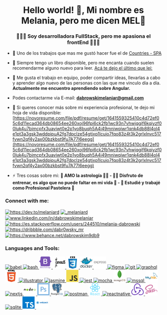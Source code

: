 <h1 align="center">Hello world! 👋, Mi nombre es Melania, pero me dicen MEL🙂</h1>
<h3 align="center">👩🏽‍💻 Soy desarrolladora FullStack, pero me apasiona el frontEnd 👩🏽‍💻</h3>

- 👯 Uno de los trabajos que mas me gustó hacer fue el de [Countries - SPA](https://github.com/Melaniard/Countries-PI)

- 💬 Siempre tengo un libro disponible, pero me encanta cuando suelen recomendarme alguno nuevo para leer. [Acá te dejo el último que leí:](https://books.google.com.ar/books/about/Elon_Musk.html?id=1yxEDAAAQBAJ&printsec=frontcover&source=kp_read_button&hl=es&redir_esc=y#v=onepage&q&f=false)

- 🤝 Me gusta el trabajo en equipo, poder compartir ideas, llevarlas a cabo y aprender algo nuevo de las personas con las que me vinculo día a día. **Actualmente me encuentro aprendiendo sobre Angular.**

- Podes contactarme via E-mail: **dabrowskimelaniar@gmail.com**

- 📄 Si queres conocer más sobre mi experiencia profesional, te dejo mi hoja de vida disponible: [https://novoresume.com/file/pdf/resume/get/1641559325410c4d72ef05c6d11ecad364db08654ee260xoj96fpi6ck2fb1wc93n7vhwjqgif6kqiyzf00luk4u7bimcpfx3uaviwt0e2p1yo8buqh5A4i49mniwqiwr1qnk4db88l4ol4e1pt3a3gsk3wddpipuA2fg7dpclze54gtixp1lcuio7fqo83z4t3k2grlxlnvc517fvwn2qf4y2ax00bzkbst9fu7A77l6eegg](https://novoresume.com/file/pdf/resume/get/1641559325410c4d72ef05c6d11ecad364db08654ee260xoj96fpi6ck2fb1wc93n7vhwjqgif6kqiyzf00luk4u7bimcpfx3uaviwt0e2p1yo8buqh5A4i49mniwqiwr1qnk4db88l4ol4e1pt3a3gsk3wddpipuA2fg7dpclze54gtixp1lcuio7fqo83z4t3k2grlxlnvc517fvwn2qf4y2ax00bzkbst9fu7A77l6eegg)

- ⚡ Tres cosas sobre mi: **🌙 AMO la astrología 🧙‍♀️ - 🏋️‍♀️ Disfruto de entrenar, es algo que no puede faltar en mi vida 💪 - 🧁 Estudié y trabajé como Profesional Pastelera 🍪**

<h3 align="left">Connect with me:</h3>
<p align="left">
<a href="https://dev.to/https://dev.to/melaniard" target="blank"><img align="center" src="https://raw.githubusercontent.com/rahuldkjain/github-profile-readme-generator/master/src/images/icons/Social/devto.svg" alt="https://dev.to/melaniard" height="30" width="40" /></a>
<a href="https://twitter.com/_melaniard" target="blank"><img align="center" src="https://raw.githubusercontent.com/rahuldkjain/github-profile-readme-generator/master/src/images/icons/Social/twitter.svg" alt="_melaniard" height="30" width="40" /></a>
<a href="https://linkedin.com/in/www.linkedin.com/in/dabrowskimelaniar" target="blank"><img align="center" src="https://raw.githubusercontent.com/rahuldkjain/github-profile-readme-generator/master/src/images/icons/Social/linked-in-alt.svg" alt="www.linkedin.com/in/dabrowskimelaniar" height="30" width="40" /></a>
<a href="https://stackoverflow.com/users/https://es.stackoverflow.com/users/244510/melania-dabrowski" target="blank"><img align="center" src="https://raw.githubusercontent.com/rahuldkjain/github-profile-readme-generator/master/src/images/icons/Social/stack-overflow.svg" alt="https://es.stackoverflow.com/users/244510/melania-dabrowski" height="30" width="40" /></a>
<a href="https://dribbble.com/https://dribbble.com/dabr0wsky_mr" target="blank"><img align="center" src="https://raw.githubusercontent.com/rahuldkjain/github-profile-readme-generator/master/src/images/icons/Social/dribbble.svg" alt="https://dribbble.com/dabr0wsky_mr" height="30" width="40" /></a>
<a href="https://www.behance.net/https://www.behance.net/dabrowskim9db9" target="blank"><img align="center" src="https://raw.githubusercontent.com/rahuldkjain/github-profile-readme-generator/master/src/images/icons/Social/behance.svg" alt="https://www.behance.net/dabrowskim9db9" height="30" width="40" /></a>
</p>

<h3 align="left">Languages and Tools:</h3>
<p align="left"> <a href="https://babeljs.io/" target="_blank" rel="noreferrer"> <img src="https://www.vectorlogo.zone/logos/babeljs/babeljs-icon.svg" alt="babel" width="40" height="40"/> </a> <a href="https://www.gnu.org/software/bash/" target="_blank" rel="noreferrer"> <img src="https://www.vectorlogo.zone/logos/gnu_bash/gnu_bash-icon.svg" alt="bash" width="40" height="40"/> </a> <a href="https://getbootstrap.com" target="_blank" rel="noreferrer"> <img src="https://raw.githubusercontent.com/devicons/devicon/master/icons/bootstrap/bootstrap-plain-wordmark.svg" alt="bootstrap" width="40" height="40"/> </a> <a href="https://canvasjs.com" target="_blank" rel="noreferrer"> <img src="https://raw.githubusercontent.com/Hardik0307/Hardik0307/master/assets/canvasjs-charts.svg" alt="canvasjs" width="40" height="40"/> </a> <a href="https://www.w3schools.com/css/" target="_blank" rel="noreferrer"> <img src="https://raw.githubusercontent.com/devicons/devicon/master/icons/css3/css3-original-wordmark.svg" alt="css3" width="40" height="40"/> </a> <a href="https://www.docker.com/" target="_blank" rel="noreferrer"> <img src="https://raw.githubusercontent.com/devicons/devicon/master/icons/docker/docker-original-wordmark.svg" alt="docker" width="40" height="40"/> </a> <a href="https://expressjs.com" target="_blank" rel="noreferrer"> <img src="https://raw.githubusercontent.com/devicons/devicon/master/icons/express/express-original-wordmark.svg" alt="express" width="40" height="40"/> </a> <a href="https://www.figma.com/" target="_blank" rel="noreferrer"> <img src="https://www.vectorlogo.zone/logos/figma/figma-icon.svg" alt="figma" width="40" height="40"/> </a> <a href="https://git-scm.com/" target="_blank" rel="noreferrer"> <img src="https://www.vectorlogo.zone/logos/git-scm/git-scm-icon.svg" alt="git" width="40" height="40"/> </a> <a href="https://graphql.org" target="_blank" rel="noreferrer"> <img src="https://www.vectorlogo.zone/logos/graphql/graphql-icon.svg" alt="graphql" width="40" height="40"/> </a> <a href="https://www.w3.org/html/" target="_blank" rel="noreferrer"> <img src="https://raw.githubusercontent.com/devicons/devicon/master/icons/html5/html5-original-wordmark.svg" alt="html5" width="40" height="40"/> </a> <a href="https://www.adobe.com/in/products/illustrator.html" target="_blank" rel="noreferrer"> <img src="https://www.vectorlogo.zone/logos/adobe_illustrator/adobe_illustrator-icon.svg" alt="illustrator" width="40" height="40"/> </a> <a href="https://jasmine.github.io/" target="_blank" rel="noreferrer"> <img src="https://www.vectorlogo.zone/logos/jasmine/jasmine-icon.svg" alt="jasmine" width="40" height="40"/> </a> <a href="https://developer.mozilla.org/en-US/docs/Web/JavaScript" target="_blank" rel="noreferrer"> <img src="https://raw.githubusercontent.com/devicons/devicon/master/icons/javascript/javascript-original.svg" alt="javascript" width="40" height="40"/> </a> <a href="https://jestjs.io" target="_blank" rel="noreferrer"> <img src="https://www.vectorlogo.zone/logos/jestjsio/jestjsio-icon.svg" alt="jest" width="40" height="40"/> </a> <a href="https://mochajs.org" target="_blank" rel="noreferrer"> <img src="https://www.vectorlogo.zone/logos/mochajs/mochajs-icon.svg" alt="mocha" width="40" height="40"/> </a> <a href="https://www.mongodb.com/" target="_blank" rel="noreferrer"> <img src="https://raw.githubusercontent.com/devicons/devicon/master/icons/mongodb/mongodb-original-wordmark.svg" alt="mongodb" width="40" height="40"/> </a> <a href="https://www.microsoft.com/en-us/sql-server" target="_blank" rel="noreferrer"> <img src="https://www.svgrepo.com/show/303229/microsoft-sql-server-logo.svg" alt="mssql" width="40" height="40"/> </a> <a href="https://www.mysql.com/" target="_blank" rel="noreferrer"> <img src="https://raw.githubusercontent.com/devicons/devicon/master/icons/mysql/mysql-original-wordmark.svg" alt="mysql" width="40" height="40"/> </a> <a href="https://nextjs.org/" target="_blank" rel="noreferrer"> <img src="https://cdn.worldvectorlogo.com/logos/nextjs-2.svg" alt="nextjs" width="40" height="40"/> </a> <a href="https://nodejs.org" target="_blank" rel="noreferrer"> <img src="https://raw.githubusercontent.com/devicons/devicon/master/icons/nodejs/nodejs-original-wordmark.svg" alt="nodejs" width="40" height="40"/> </a> <a href="https://www.photoshop.com/en" target="_blank" rel="noreferrer"> <img src="https://raw.githubusercontent.com/devicons/devicon/master/icons/photoshop/photoshop-line.svg" alt="photoshop" width="40" height="40"/> </a> <a href="https://www.postgresql.org" target="_blank" rel="noreferrer"> <img src="https://raw.githubusercontent.com/devicons/devicon/master/icons/postgresql/postgresql-original-wordmark.svg" alt="postgresql" width="40" height="40"/> </a> <a href="https://postman.com" target="_blank" rel="noreferrer"> <img src="https://www.vectorlogo.zone/logos/getpostman/getpostman-icon.svg" alt="postman" width="40" height="40"/> </a> <a href="https://reactjs.org/" target="_blank" rel="noreferrer"> <img src="https://raw.githubusercontent.com/devicons/devicon/master/icons/react/react-original-wordmark.svg" alt="react" width="40" height="40"/> </a> <a href="https://reactnative.dev/" target="_blank" rel="noreferrer"> <img src="https://reactnative.dev/img/header_logo.svg" alt="reactnative" width="40" height="40"/> </a> <a href="https://redux.js.org" target="_blank" rel="noreferrer"> <img src="https://raw.githubusercontent.com/devicons/devicon/master/icons/redux/redux-original.svg" alt="redux" width="40" height="40"/> </a> <a href="https://sass-lang.com" target="_blank" rel="noreferrer"> <img src="https://raw.githubusercontent.com/devicons/devicon/master/icons/sass/sass-original.svg" alt="sass" width="40" height="40"/> </a> <a href="https://www.sqlite.org/" target="_blank" rel="noreferrer"> <img src="https://www.vectorlogo.zone/logos/sqlite/sqlite-icon.svg" alt="sqlite" width="40" height="40"/> </a> <a href="https://www.typescriptlang.org/" target="_blank" rel="noreferrer"> <img src="https://raw.githubusercontent.com/devicons/devicon/master/icons/typescript/typescript-original.svg" alt="typescript" width="40" height="40"/> </a> <a href="https://webpack.js.org" target="_blank" rel="noreferrer"> <img src="https://raw.githubusercontent.com/devicons/devicon/d00d0969292a6569d45b06d3f350f463a0107b0d/icons/webpack/webpack-original-wordmark.svg" alt="webpack" width="40" height="40"/> </a> </p>
